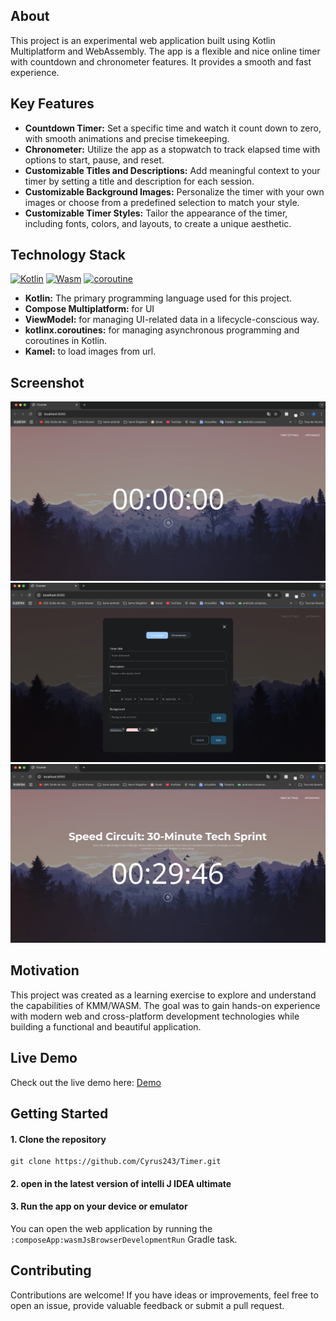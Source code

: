 
## About
This project is an experimental web application built using Kotlin Multiplatform and WebAssembly. The app is a flexible and nice online timer with countdown and chronometer features. It provides a smooth and fast experience.

## Key Features

- **Countdown Timer:** Set a specific time and watch it count down to zero, with smooth animations and precise timekeeping.
- **Chronometer:** Utilize the app as a stopwatch to track elapsed time with options to start, pause, and reset.
- **Customizable Titles and Descriptions:** Add meaningful context to your timer by setting a title and description for each session.
- **Customizable Background Images:** Personalize the timer with your own images or choose from a predefined selection to match your style.
- **Customizable Timer Styles:** Tailor the appearance of the timer, including fonts, colors, and layouts, to create a unique aesthetic.

## Technology Stack

[![Kotlin][kotlin-image]][kotlin-url]
[![Wasm][wasm-image]][wasm-url]
[![coroutine][coroutines-image]][coroutines-url]

- **Kotlin:** The primary programming language used for this project.
- **Compose Multiplatform:** for UI
- **ViewModel:** for managing UI-related data in a lifecycle-conscious way.
- **kotlinx.coroutines:** for managing asynchronous programming and coroutines in Kotlin.
- **Kamel:** to load images from url.

## Screenshot

![timer screenshot](screenshots/screenshot1.png)
![timer screenshot](screenshots/screenshot2.png)
![timer screenshot](screenshots/screenshot3.png)

## Motivation
This project was created as a learning exercise to explore and understand the capabilities of KMM/WASM. The goal was to gain hands-on experience with modern web and cross-platform development technologies while building a functional and beautiful application.
## Live Demo
Check out the live demo here: [Demo](https://cyrus243.github.io/Timer/)

## Getting Started

#### 1. Clone the repository

```shell
git clone https://github.com/Cyrus243/Timer.git
```

#### 2. open in the latest version of intelli J IDEA ultimate

#### 3. Run the app on your device or emulator
You can open the web application by running the `:composeApp:wasmJsBrowserDevelopmentRun` Gradle task.


## Contributing 
Contributions are welcome! If you have ideas or improvements, feel free to open an issue, provide valuable feedback or submit a pull request.






[kotlin-image]: https://img.shields.io/badge/kotlin-multiplatform?style=for-the-badge&logo=kotlin&color=%2326282c
[wasm-image]: https://img.shields.io/badge/wasm-2?style=for-the-badge&logo=webassembly&color=%23eaecf0
[coroutines-image]: https://img.shields.io/badge/kotlinx.Coroutines-3?style=for-the-badge&logo=Coroutines&color=%2326282c


[kotlin-url]: https://kotlinlang.org/docs/wasm-overview.html
[wasm-url]: https://webassembly.org/
[coroutines-url]: https://kotlinlang.org/docs/coroutines-overview.html
